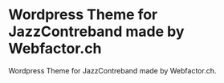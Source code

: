 # Wordpress Theme for JazzContreband made by Webfactor.ch

Wordpress Theme for JazzContreband made by Webfactor.ch. 
